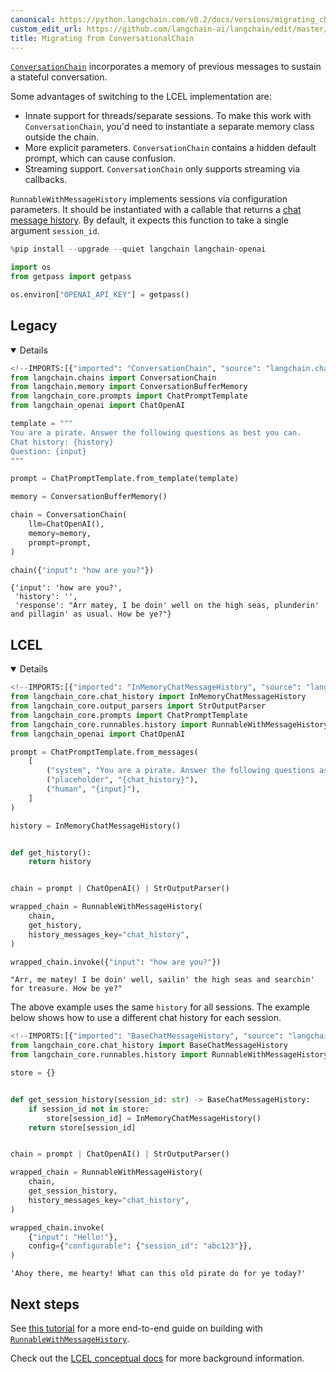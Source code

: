 ```yaml
---
canonical: https://python.langchain.com/v0.2/docs/versions/migrating_chains/conversation_chain/
custom_edit_url: https://github.com/langchain-ai/langchain/edit/master/docs/docs/versions/migrating_chains/conversation_chain.ipynb
title: Migrating from ConversationalChain
---
```


[`ConversationChain`](https://api.python.langchain.com/en/latest/chains/langchain.chains.conversation.base.ConversationChain.html) incorporates a memory of previous messages to sustain a stateful conversation.

Some advantages of switching to the LCEL implementation are:

- Innate support for threads/separate sessions. To make this work with `ConversationChain`, you'd need to instantiate a separate memory class outside the chain.
- More explicit parameters. `ConversationChain` contains a hidden default prompt, which can cause confusion.
- Streaming support. `ConversationChain` only supports streaming via callbacks.

`RunnableWithMessageHistory` implements sessions via configuration parameters. It should be instantiated with a callable that returns a [chat message history](https://api.python.langchain.com/en/latest/chat_history/langchain_core.chat_history.BaseChatMessageHistory.html). By default, it expects this function to take a single argument `session_id`.

```python
%pip install --upgrade --quiet langchain langchain-openai
```

```python
import os
from getpass import getpass

os.environ["OPENAI_API_KEY"] = getpass()
```

## Legacy

<details open>


```python
<!--IMPORTS:[{"imported": "ConversationChain", "source": "langchain.chains", "docs": "https://api.python.langchain.com/en/latest/chains/langchain.chains.conversation.base.ConversationChain.html", "title": "# Legacy"}, {"imported": "ConversationBufferMemory", "source": "langchain.memory", "docs": "https://api.python.langchain.com/en/latest/memory/langchain.memory.buffer.ConversationBufferMemory.html", "title": "# Legacy"}, {"imported": "ChatPromptTemplate", "source": "langchain_core.prompts", "docs": "https://api.python.langchain.com/en/latest/prompts/langchain_core.prompts.chat.ChatPromptTemplate.html", "title": "# Legacy"}, {"imported": "ChatOpenAI", "source": "langchain_openai", "docs": "https://api.python.langchain.com/en/latest/chat_models/langchain_openai.chat_models.base.ChatOpenAI.html", "title": "# Legacy"}]-->
from langchain.chains import ConversationChain
from langchain.memory import ConversationBufferMemory
from langchain_core.prompts import ChatPromptTemplate
from langchain_openai import ChatOpenAI

template = """
You are a pirate. Answer the following questions as best you can.
Chat history: {history}
Question: {input}
"""

prompt = ChatPromptTemplate.from_template(template)

memory = ConversationBufferMemory()

chain = ConversationChain(
    llm=ChatOpenAI(),
    memory=memory,
    prompt=prompt,
)

chain({"input": "how are you?"})
```

```output
{'input': 'how are you?',
 'history': '',
 'response': "Arr matey, I be doin' well on the high seas, plunderin' and pillagin' as usual. How be ye?"}
```

</details>


## LCEL

<details open>


```python
<!--IMPORTS:[{"imported": "InMemoryChatMessageHistory", "source": "langchain_core.chat_history", "docs": "https://api.python.langchain.com/en/latest/chat_history/langchain_core.chat_history.InMemoryChatMessageHistory.html", "title": "# Legacy"}, {"imported": "StrOutputParser", "source": "langchain_core.output_parsers", "docs": "https://api.python.langchain.com/en/latest/output_parsers/langchain_core.output_parsers.string.StrOutputParser.html", "title": "# Legacy"}, {"imported": "ChatPromptTemplate", "source": "langchain_core.prompts", "docs": "https://api.python.langchain.com/en/latest/prompts/langchain_core.prompts.chat.ChatPromptTemplate.html", "title": "# Legacy"}, {"imported": "RunnableWithMessageHistory", "source": "langchain_core.runnables.history", "docs": "https://api.python.langchain.com/en/latest/runnables/langchain_core.runnables.history.RunnableWithMessageHistory.html", "title": "# Legacy"}, {"imported": "ChatOpenAI", "source": "langchain_openai", "docs": "https://api.python.langchain.com/en/latest/chat_models/langchain_openai.chat_models.base.ChatOpenAI.html", "title": "# Legacy"}]-->
from langchain_core.chat_history import InMemoryChatMessageHistory
from langchain_core.output_parsers import StrOutputParser
from langchain_core.prompts import ChatPromptTemplate
from langchain_core.runnables.history import RunnableWithMessageHistory
from langchain_openai import ChatOpenAI

prompt = ChatPromptTemplate.from_messages(
    [
        ("system", "You are a pirate. Answer the following questions as best you can."),
        ("placeholder", "{chat_history}"),
        ("human", "{input}"),
    ]
)

history = InMemoryChatMessageHistory()


def get_history():
    return history


chain = prompt | ChatOpenAI() | StrOutputParser()

wrapped_chain = RunnableWithMessageHistory(
    chain,
    get_history,
    history_messages_key="chat_history",
)

wrapped_chain.invoke({"input": "how are you?"})
```

```output
"Arr, me matey! I be doin' well, sailin' the high seas and searchin' for treasure. How be ye?"
```

The above example uses the same `history` for all sessions. The example below shows how to use a different chat history for each session.

```python
<!--IMPORTS:[{"imported": "BaseChatMessageHistory", "source": "langchain_core.chat_history", "docs": "https://api.python.langchain.com/en/latest/chat_history/langchain_core.chat_history.BaseChatMessageHistory.html", "title": "# Legacy"}, {"imported": "RunnableWithMessageHistory", "source": "langchain_core.runnables.history", "docs": "https://api.python.langchain.com/en/latest/runnables/langchain_core.runnables.history.RunnableWithMessageHistory.html", "title": "# Legacy"}]-->
from langchain_core.chat_history import BaseChatMessageHistory
from langchain_core.runnables.history import RunnableWithMessageHistory

store = {}


def get_session_history(session_id: str) -> BaseChatMessageHistory:
    if session_id not in store:
        store[session_id] = InMemoryChatMessageHistory()
    return store[session_id]


chain = prompt | ChatOpenAI() | StrOutputParser()

wrapped_chain = RunnableWithMessageHistory(
    chain,
    get_session_history,
    history_messages_key="chat_history",
)

wrapped_chain.invoke(
    {"input": "Hello!"},
    config={"configurable": {"session_id": "abc123"}},
)
```

```output
'Ahoy there, me hearty! What can this old pirate do for ye today?'
```

</details>


## Next steps

See [this tutorial](/docs/tutorials/chatbot) for a more end-to-end guide on building with [`RunnableWithMessageHistory`](https://api.python.langchain.com/en/latest/runnables/langchain_core.runnables.history.RunnableWithMessageHistory.html).

Check out the [LCEL conceptual docs](/docs/concepts/#langchain-expression-language-lcel) for more background information.